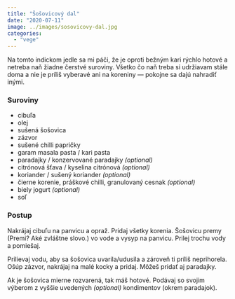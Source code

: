 ```yaml
---
title: "Šošovicový dal"
date: "2020-07-11"
image: ../images/sosovicovy-dal.jpg
categories:
  - "vege"
---
```


Na tomto indickom jedle sa mi páči, že je oproti bežným kari rýchlo hotové a netreba naň žiadne čerstvé suroviny. Všetko čo naň treba si udržiavam stále doma a nie je príliš vyberavé ani na koreniny — pokojne sa dajú nahradiť inými.

### Suroviny
- cibuľa
- olej
- sušená šošovica
- zázvor
- sušené chilli papričky
- garam masala pasta / kari pasta
- paradajky / konzervované paradajky _(optional)_
- citrónová šťava / kyselina citrónová _(optional)_
- koriander / sušený koriander _(optional)_
- čierne korenie, práškové chilli, granulovaný cesnak _(optional)_
- biely jogurt _(optional)_
- soľ

### Postup
Nakrájaj cibuľu na panvicu a opraž. Pridaj všetky korenia. Šošovicu premy (Premi? Aké zvláštne slovo.) vo vode a vysyp na panvicu. Prilej trochu vody a pomiešaj.

Prilievaj vodu, aby sa šošovica uvarila/udusila a zároveň ti príliš neprihorela. Ošúp zázvor, nakrájaj na malé kocky a pridaj. Môžeš pridať aj paradajky.

Ak je šošovica mierne rozvarená, tak máš hotové. Podávaj so svojim výberom z vyššie uvedených _(optional)_ kondimentov (okrem paradajok).